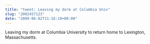 ```yaml
---
title: "tweet: Leaving my dorm at Columbia Univ"
slug: "2002457123"
date: "2009-06-02T11:16:10+00:00"
---
```

Leaving my dorm at Columbia University to return home to Lexington, Massachusetts.